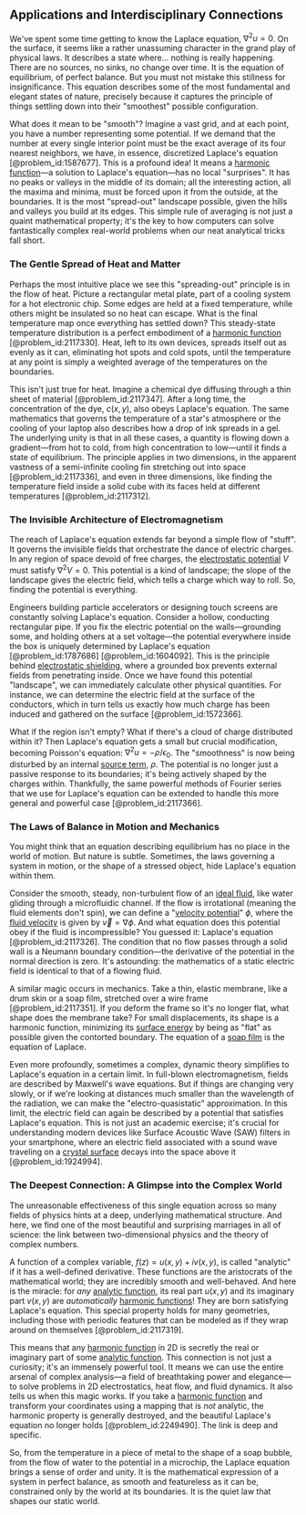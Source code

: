 ## Applications and Interdisciplinary Connections

We've spent some time getting to know the Laplace equation, $\nabla^2 u = 0$. On the surface, it seems like a rather unassuming character in the grand play of physical laws. It describes a state where... nothing is really happening. There are no sources, no sinks, no change over time. It is the equation of equilibrium, of perfect balance. But you must not mistake this stillness for insignificance. This equation describes some of the most fundamental and elegant states of nature, precisely because it captures the principle of things settling down into their "smoothest" possible configuration.

What does it mean to be "smooth"? Imagine a vast grid, and at each point, you have a number representing some potential. If we demand that the number at every single interior point must be the exact average of its four nearest neighbors, we have, in essence, discretized Laplace's equation [@problem_id:1587677]. This is a profound idea! It means a [harmonic function](@article_id:142903)—a solution to Laplace's equation—has no local "surprises". It has no peaks or valleys in the middle of its domain; all the interesting action, all the maxima and minima, must be forced upon it from the outside, at the boundaries. It is the most "spread-out" landscape possible, given the hills and valleys you build at its edges. This simple rule of averaging is not just a quaint mathematical property; it's the key to how computers can solve fantastically complex real-world problems when our neat analytical tricks fall short.

### The Gentle Spread of Heat and Matter

Perhaps the most intuitive place we see this "spreading-out" principle is in the flow of heat. Picture a rectangular metal plate, part of a cooling system for a hot electronic chip. Some edges are held at a fixed temperature, while others might be insulated so no heat can escape. What is the final temperature map once everything has settled down? This steady-state temperature distribution is a perfect embodiment of a [harmonic function](@article_id:142903) [@problem_id:2117330]. Heat, left to its own devices, spreads itself out as evenly as it can, eliminating hot spots and cold spots, until the temperature at any point is simply a weighted average of the temperatures on the boundaries.

This isn't just true for heat. Imagine a chemical dye diffusing through a thin sheet of material [@problem_id:2117347]. After a long time, the concentration of the dye, $c(x,y)$, also obeys Laplace's equation. The same mathematics that governs the temperature of a star's atmosphere or the cooling of your laptop also describes how a drop of ink spreads in a gel. The underlying unity is that in all these cases, a quantity is flowing down a gradient—from hot to cold, from high concentration to low—until it finds a state of equilibrium. The principle applies in two dimensions, in the apparent vastness of a semi-infinite cooling fin stretching out into space [@problem_id:2117336], and even in three dimensions, like finding the temperature field inside a solid cube with its faces held at different temperatures [@problem_id:2117312].

### The Invisible Architecture of Electromagnetism

The reach of Laplace's equation extends far beyond a simple flow of "stuff". It governs the invisible fields that orchestrate the dance of electric charges. In any region of space devoid of free charges, the [electrostatic potential](@article_id:139819) $V$ must satisfy $\nabla^2 V = 0$. This potential is a kind of landscape; the slope of the landscape gives the electric field, which tells a charge which way to roll. So, finding the potential is everything.

Engineers building particle accelerators or designing touch screens are constantly solving Laplace's equation. Consider a hollow, conducting rectangular pipe. If you fix the electric potential on the walls—grounding some, and holding others at a set voltage—the potential everywhere inside the box is uniquely determined by Laplace's equation [@problem_id:1787686] [@problem_id:1604092]. This is the principle behind [electrostatic shielding](@article_id:191766), where a grounded box prevents external fields from penetrating inside. Once we have found this potential "landscape", we can immediately calculate other physical quantities. For instance, we can determine the electric field at the surface of the conductors, which in turn tells us exactly how much charge has been induced and gathered on the surface [@problem_id:1572366].

What if the region isn't empty? What if there's a cloud of charge distributed within it? Then Laplace's equation gets a small but crucial modification, becoming Poisson's equation: $\nabla^2 u = -\rho/\epsilon_0$. The "smoothness" is now being disturbed by an internal [source term](@article_id:268617), $\rho$. The potential is no longer just a passive response to its boundaries; it's being actively shaped by the charges within. Thankfully, the same powerful methods of Fourier series that we use for Laplace's equation can be extended to handle this more general and powerful case [@problem_id:2117366].

### The Laws of Balance in Motion and Mechanics

You might think that an equation describing equilibrium has no place in the world of motion. But nature is subtle. Sometimes, the laws governing a system in motion, or the shape of a stressed object, hide Laplace's equation within them.

Consider the smooth, steady, non-turbulent flow of an [ideal fluid](@article_id:272270), like water gliding through a microfluidic channel. If the flow is irrotational (meaning the fluid elements don't spin), we can define a "[velocity potential](@article_id:262498)" $\phi$, where the [fluid velocity](@article_id:266826) is given by $\vec{v} = \nabla \phi$. And what equation does this potential obey if the fluid is incompressible? You guessed it: Laplace's equation [@problem_id:2117326]. The condition that no flow passes through a solid wall is a Neumann boundary condition—the derivative of the potential in the normal direction is zero. It's astounding: the mathematics of a static electric field is identical to that of a flowing fluid.

A similar magic occurs in mechanics. Take a thin, elastic membrane, like a drum skin or a soap film, stretched over a wire frame [@problem_id:2117351]. If you deform the frame so it's no longer flat, what shape does the membrane take? For small displacements, its shape is a harmonic function, minimizing its [surface energy](@article_id:160734) by being as "flat" as possible given the contorted boundary. The equation of a [soap film](@article_id:267134) is the equation of Laplace.

Even more profoundly, sometimes a complex, dynamic theory simplifies to Laplace's equation in a certain limit. In full-blown electromagnetism, fields are described by Maxwell's wave equations. But if things are changing very slowly, or if we're looking at distances much smaller than the wavelength of the radiation, we can make the "electro-quasistatic" approximation. In this limit, the electric field can again be described by a potential that satisfies Laplace's equation. This is not just an academic exercise; it's crucial for understanding modern devices like Surface Acoustic Wave (SAW) filters in your smartphone, where an electric field associated with a sound wave traveling on a [crystal surface](@article_id:195266) decays into the space above it [@problem_id:1924994].

### The Deepest Connection: A Glimpse into the Complex World

The unreasonable effectiveness of this single equation across so many fields of physics hints at a deep, underlying mathematical structure. And here, we find one of the most beautiful and surprising marriages in all of science: the link between two-dimensional physics and the theory of complex numbers.

A function of a complex variable, $f(z) = u(x,y) + i v(x,y)$, is called "analytic" if it has a well-defined derivative. These functions are the aristocrats of the mathematical world; they are incredibly smooth and well-behaved. And here is the miracle: for *any* [analytic function](@article_id:142965), its real part $u(x,y)$ and its imaginary part $v(x,y)$ are *automatically* [harmonic functions](@article_id:139166)! They are born satisfying Laplace's equation. This special property holds for many geometries, including those with periodic features that can be modeled as if they wrap around on themselves [@problem_id:2117319].

This means that any [harmonic function](@article_id:142903) in 2D is secretly the real or imaginary part of some [analytic function](@article_id:142965). This connection is not just a curiosity; it's an immensely powerful tool. It means we can use the entire arsenal of complex analysis—a field of breathtaking power and elegance—to solve problems in 2D electrostatics, heat flow, and fluid dynamics. It also tells us when this magic works. If you take a [harmonic function](@article_id:142903) and transform your coordinates using a mapping that is *not* analytic, the harmonic property is generally destroyed, and the beautiful Laplace's equation no longer holds [@problem_id:2249490]. The link is deep and specific.

So, from the temperature in a piece of metal to the shape of a soap bubble, from the flow of water to the potential in a microchip, the Laplace equation brings a sense of order and unity. It is the mathematical expression of a system in perfect balance, as smooth and featureless as it can be, constrained only by the world at its boundaries. It is the quiet law that shapes our static world.